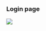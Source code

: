 <h3>Login page</h3>
<image src="https://user-images.githubusercontent.com/51476083/98394486-302b5580-209e-11eb-80b8-da32734aba0c.png">
